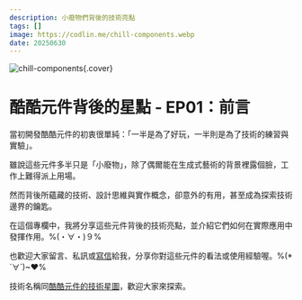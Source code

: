 ```yaml
---
description: 小廢物們背後的技術亮點
tags: []
image: https://codlin.me/chill-components.webp
date: 20250630
---
```


![chill-components](/chill-components.webp){.cover}

# 酷酷元件背後的星點 - EP01：前言

當初開發酷酷元件的初衷很單純：「一半是為了好玩，一半則是為了技術的練習與實驗」。

雖說這些元件多半只是「小廢物」，除了偶爾能在生成式藝術的背景裡露個臉，工作上難得派上用場。

然而背後所蘊藏的技術、設計思維與實作概念，卻意外的有用，甚至成為探索技術邊界的鑰匙。

在這個專欄中，我將分享這些元件背後的技術亮點，並介紹它們如何在實際應用中發揮作用。%(・∀・)９%

也歡迎大家留言、私訊或[寫信](mailto:hi@codlin.me)給我，分享你對這些元件的看法或使用經驗喔。%(*´∀`)~♥%

技術名稱同[酷酷元件的技術星圖](https://chillcomponent.codlin.me/tech-starmap.html)，歡迎大家來探索。

